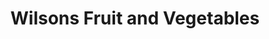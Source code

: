 ---
title: "Wilsons Fruit and Vegetables"
url: /lucas/wilsons-fruit-and-vegetables/
shop: greengrocer
---